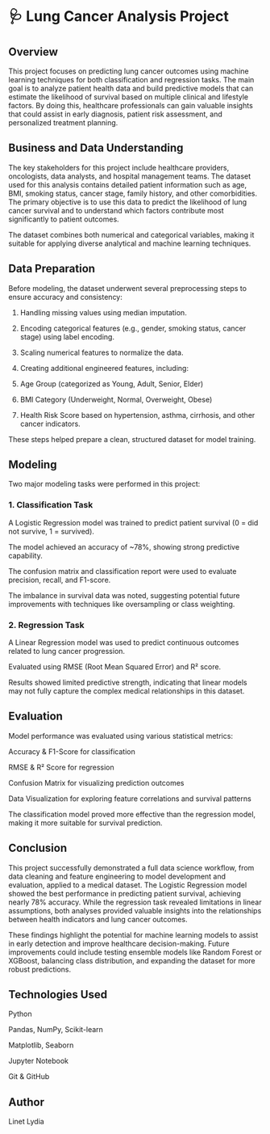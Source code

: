 # 🩺 Lung Cancer Analysis Project
## Overview

This project focuses on predicting lung cancer outcomes using machine learning techniques for both classification and regression tasks. The main goal is to analyze patient health data and build predictive models that can estimate the likelihood of survival based on multiple clinical and lifestyle factors. By doing this, healthcare professionals can gain valuable insights that could assist in early diagnosis, patient risk assessment, and personalized treatment planning.

## Business and Data Understanding

The key stakeholders for this project include healthcare providers, oncologists, data analysts, and hospital management teams. The dataset used for this analysis contains detailed patient information such as age, BMI, smoking status, cancer stage, family history, and other comorbidities. The primary objective is to use this data to predict the likelihood of lung cancer survival and to understand which factors contribute most significantly to patient outcomes.

The dataset combines both numerical and categorical variables, making it suitable for applying diverse analytical and machine learning techniques.

## Data Preparation

Before modeling, the dataset underwent several preprocessing steps to ensure accuracy and consistency:

  1. Handling missing values using median imputation.

  2. Encoding categorical features (e.g., gender, smoking status, cancer stage) using label encoding.

  3. Scaling numerical features to normalize the data.

  4. Creating additional engineered features, including:

  5. Age Group (categorized as Young, Adult, Senior, Elder)

  6. BMI Category (Underweight, Normal, Overweight, Obese)

  7. Health Risk Score based on hypertension, asthma, cirrhosis, and other cancer indicators.

These steps helped prepare a clean, structured dataset for model training.

## Modeling

Two major modeling tasks were performed in this project:

### 1. Classification Task

A Logistic Regression model was trained to predict patient survival (0 = did not survive, 1 = survived).

The model achieved an accuracy of ~78%, showing strong predictive capability.

The confusion matrix and classification report were used to evaluate precision, recall, and F1-score.

The imbalance in survival data was noted, suggesting potential future improvements with techniques like oversampling or class weighting.

### 2. Regression Task

A Linear Regression model was used to predict continuous outcomes related to lung cancer progression.

Evaluated using RMSE (Root Mean Squared Error) and R² score.

Results showed limited predictive strength, indicating that linear models may not fully capture the complex medical relationships in this dataset.

## Evaluation

Model performance was evaluated using various statistical metrics:

Accuracy & F1-Score for classification

RMSE & R² Score for regression

Confusion Matrix for visualizing prediction outcomes

Data Visualization for exploring feature correlations and survival patterns

The classification model proved more effective than the regression model, making it more suitable for survival prediction.

## Conclusion

This project successfully demonstrated a full data science workflow, from data cleaning and feature engineering to model development and evaluation, applied to a medical dataset.
The Logistic Regression model showed the best performance in predicting patient survival, achieving nearly 78% accuracy.
While the regression task revealed limitations in linear assumptions, both analyses provided valuable insights into the relationships between health indicators and lung cancer outcomes.

These findings highlight the potential for machine learning models to assist in early detection and improve healthcare decision-making. Future improvements could include testing ensemble models like Random Forest or XGBoost, balancing class distribution, and expanding the dataset for more robust predictions.

## Technologies Used

Python

Pandas, NumPy, Scikit-learn

Matplotlib, Seaborn

Jupyter Notebook

Git & GitHub

## Author

Linet Lydia
